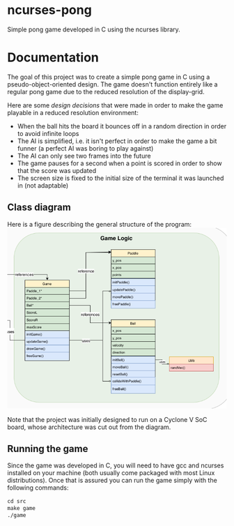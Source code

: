 # ncurses-pong

Simple pong game developed in C using the ncurses library.  

# Documentation  
The goal of this project was to create a simple pong game in C using a pseudo-object-oriented design. The game doesn't function entirely like a regular pong game due to the reduced resolution of the display-grid.  
  
Here are some _design decisions_ that were made in order to make the game playable in a reduced resolution environment:  
- When the ball hits the board it bounces off in a random direction in order to avoid infinite loops  
- The AI is simplified, i.e. it isn't perfect in order to make the game a bit funner (a perfect AI was boring to play against)  
- The AI can only see two frames into the future  
- The game pauses for a second when a point is scored in order to show that the score was updated  
- The screen size is fixed to the initial size of the terminal it was launched in (not adaptable)  
  
## Class diagram   
Here is a figure describing the general structure of the program:  
![Class diagram of the pong game_logic](./class_diagram.png)   

Note that the project was initially designed to run on a Cyclone V SoC board, whose architecture was cut out from the diagram.  
  
## Running the game  
Since the game was developed in C, you will need to have gcc and ncurses installed on your machine (both usually come packaged with most Linux distributions). Once that is assured you can run the game simply with the following commands:  
```  
cd src  
make game   
./game   
```  


